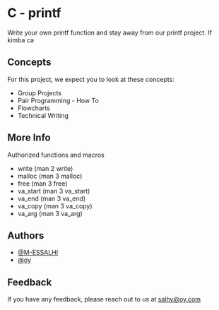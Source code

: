 
# C - printf


Write your own printf function and stay away from our printf project.
If kimba ca


## Concepts

For this project, we expect you to look at these concepts:

 - Group Projects
 - Pair Programming - How To
 - Flowcharts
 - Technical Writing



## More Info

Authorized functions and macros

- write (man 2 write)
- malloc (man 3 malloc)
- free (man 3 free)
- va_start (man 3 va_start)
- va_end (man 3 va_end)
- va_copy (man 3 va_copy)
- va_arg (man 3 va_arg)




## Authors

- [@M-ESSALHI](https://www.github.com/)
- [@oy](https://www.github.com/)


## Feedback

If you have any feedback, please reach out to us at salhy@oy.com


